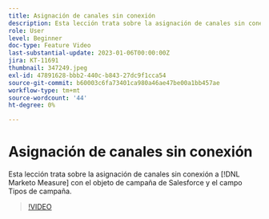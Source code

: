 ```yaml
---
title: Asignación de canales sin conexión
description: Esta lección trata sobre la asignación de canales sin conexión a [!DNL Marketo Measure] con el objeto de campaña de Salesforce y el campo Tipos de campaña.
role: User
level: Beginner
doc-type: Feature Video
last-substantial-update: 2023-01-06T00:00:00Z
jira: KT-11691
thumbnail: 347249.jpeg
exl-id: 47891628-bbb2-440c-b843-27dc9f1cca54
source-git-commit: b60003c6fa73401ca980a46ae47be00a1bb457ae
workflow-type: tm+mt
source-wordcount: '44'
ht-degree: 0%

---
```


# Asignación de canales sin conexión

Esta lección trata sobre la asignación de canales sin conexión a [!DNL Marketo Measure] con el objeto de campaña de Salesforce y el campo Tipos de campaña.

>[!VIDEO](https://video.tv.adobe.com/v/347249/?quality=12&learn=on)
